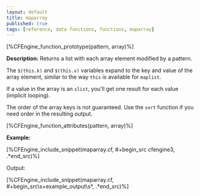 ```yaml
---
layout: default
title: maparray
published: true
tags: [reference, data functions, functions, maparray]
---
```


[%CFEngine_function_prototype(pattern, array)%]

**Description:** Returns a list with each array element modified by a pattern.

The `$(this.k)` and `$(this.v)` variables expand to the key and value of the
array element, similar to the way `this` is available for `maplist`.

If a value in the array is an `slist`, you'll get one result for each
value (implicit looping).

The order of the array keys is not guaranteed.  Use the `sort`
function if you need order in the resulting output.

[%CFEngine_function_attributes(pattern, array)%]

**Example:**

[%CFEngine_include_snippet(maparray.cf, #\+begin_src cfengine3, .*end_src)%]

Output:

[%CFEngine_include_snippet(maparray.cf, #\+begin_src\s+example_output\s*, .*end_src)%]
